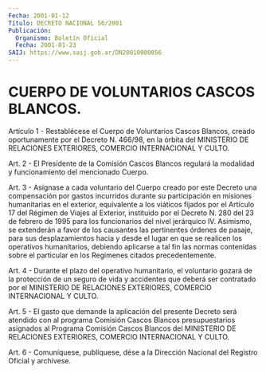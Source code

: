 ```yaml
---
Fecha: 2001-01-12
Título: DECRETO NACIONAL 56/2001
Publicación:
  Organismo: Boletín Oficial
  Fecha: 2001-01-23
SAIJ: https://www.saij.gob.ar/DN20010000056
---
```

# CUERPO DE VOLUNTARIOS CASCOS BLANCOS.

<a id="1"></a>
Artículo 1 - Restablécese el Cuerpo de Voluntarios Cascos Blancos, creado oportunamente por el Decreto N.  466/98,  en la  órbita del MINISTERIO DE RELACIONES EXTERIORES, COMERCIO INTERNACIONAL Y CULTO.

<a id="2"></a>
Art.  2 -  El  Presidente de la Comisión Cascos Blancos regulará  la modalidad y funcionamiento del mencionado Cuerpo.

<a id="3"></a>
Art. 3 - Asígnase  a  cada  voluntario  del  Cuerpo  creado por este Decreto   una  compensación  por  gastos  incurridos  durante    su participación  en misiones humanitarias en el exterior, equivalente a los viáticos fijados  por el Artículo 17 del Régimen de Viajes al Exterior, instituido por el Decreto N. 280 del 23 de febrero de 1995 para  los  funcionarios  del  nivel  jerárquico  IV.  Asimismo,  se extenderán a favor de los  causantes  las  pertinentes  órdenes  de pasaje,  para  sus desplazamientos hacia y desde el lugar en que se realicen los operativos  humanitarios, debiendo aplicarse a tal fin las normas contenidas sobre el particular en los Regímenes citados precedentemente.

<a id="4"></a>
Art. 4 - Durante el plazo del  operativo  humanitario, el voluntario gozará  de  la  protección de un seguro de vida  y  accidentes  que deberá ser contratado  por  el MINISTERIO DE RELACIONES EXTERIORES, COMERCIO INTERNACIONAL Y CULTO.

<a id="5"></a>
Art. 5 - El gasto que demande  la  aplicación  del  presente Decreto será atendido con al programa Comisión Cascos Blancos presupuestarios asignados al Programa Comisión Cascos  Blancos  del MINISTERIO DE RELACIONES EXTERIORES, COMERCIO INTERNACIONAL Y CULTO.

<a id="6"></a>
Art. 6 -  Comuníquese, publíquese, dése a la Dirección Nacional del Registro Oficial y archívese.